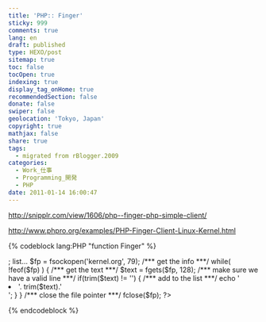 ```yaml
---
title: 'PHP:: Finger'
sticky: 999
comments: true
lang: en
draft: published
type: HEXO/post
sitemap: true
toc: false
tocOpen: true
indexing: true
display_tag_onHome: true
recommendedSection: false
donate: false
swiper: false
geolocation: 'Tokyo, Japan'
copyright: true
mathjax: false
share: true
tags:
  - migrated from rBlogger.2009
categories:
  - Work_仕事
  - Programming_開発
  - PHP
date: 2011-01-14 16:00:47
---
```


 http://snipplr.com/view/1606/php--finger-php-simple-client/

 http://www.phpro.org/examples/PHP-Finger-Client-Linux-Kernel.html


{% codeblock lang:PHP "function Finger" %}
<?
/*** connect to port 79 ***/
//created a <UL>; list...

$fp = fsockopen('kernel.org', 79);

/*** get the info ***/
while( !feof($fp) ) {
    /*** get the text ***/
    $text = fgets($fp, 128);
    /*** make sure we have a valid line ***/
    if(trim($text) != '')
    {
        /*** add to the list ***/
        echo '<li>'. trim($text).'</li>';
    }
}
/*** close the file pointer ***/
fclose($fp);
?>
{% endcodeblock %}
